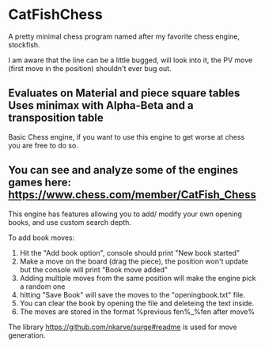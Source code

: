 # CatFishChess
A pretty minimal chess program named after my favorite chess engine, stockfish.


I am aware that the line can be a little bugged, will look into it, the PV move (first move in the position) shouldn't ever bug out.

Evaluates on Material and piece square tables
Uses minimax with Alpha-Beta and a transposition table
----------------------------------------------------------------------------------------------------

Basic Chess engine, if you want to use this engine to get worse at chess you are free to do so.

You can see and analyze some of the engines games here: https://www.chess.com/member/CatFish_Chess
----------------------------------------------------------------------------------------------------
This engine has features allowing you to add/ modify your own opening books, and use custom search depth.

To add book moves:

1) Hit the "Add book option", console should print "New book started"
2) Make a move on the board (drag the piece), the position won't update but the console will print "Book move added"
3) Adding multiple moves from the same position will make the engine pick a random one
4) hitting "Save Book" will save the moves to the "openingbook.txt" file.
5) You can clear the book by opening the file and deleteing the text inside.
6) The moves are stored in the format %previous fen%_%fen after move%

The library https://github.com/nkarve/surge#readme is used for move generation.
